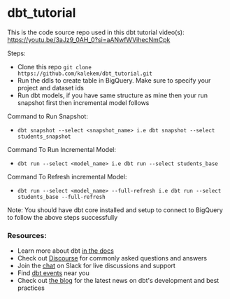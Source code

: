 # dbt_tutorial

This is the code source repo used in this dbt tutorial video(s): https://youtu.be/3aJz9_0AH_0?si=aANwfWVihecNmCpk

Steps:
 - Clone this repo `git clone https://github.com/kalekem/dbt_tutorial.git `
 - Run the ddls to create table in BigQuery. Make sure to specify your project and dataset ids
 - Run dbt models, if you have same structure as mine then your run snapshot first then incremental model follows

 Command to Run Snapshot:
 - `dbt snapshot --select <snapshot_name> i.e dbt snapshot --select students_snapshot`

 Command To Run Incremental Model:
 - `dbt run --select <model_name> i.e dbt run --select students_base`

 Command To Refresh incremental Model:
 - `dbt run --select <model_name> --full-refresh i.e dbt run --select students_base --full-refresh`

Note: You should have dbt core installed and setup to connect to BigQuery to follow the above steps successfully

### Resources:
- Learn more about dbt [in the docs](https://docs.getdbt.com/docs/introduction)
- Check out [Discourse](https://discourse.getdbt.com/) for commonly asked questions and answers
- Join the [chat](https://community.getdbt.com/) on Slack for live discussions and support
- Find [dbt events](https://events.getdbt.com) near you
- Check out [the blog](https://blog.getdbt.com/) for the latest news on dbt's development and best practices

